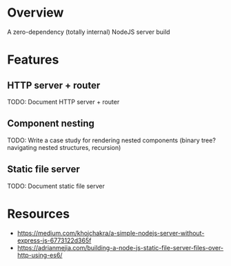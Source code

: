 # Overview

A zero-dependency (totally internal) NodeJS server build

# Features

## HTTP server + router

TODO: Document HTTP server + router

## Component nesting

TODO: Write a case study for rendering nested components (binary tree? navigating nested structures, recursion)

## Static file server

TODO: Document static file server

# Resources
- https://medium.com/khojchakra/a-simple-nodejs-server-without-express-js-6773122d365f
- https://adrianmejia.com/building-a-node-js-static-file-server-files-over-http-using-es6/
